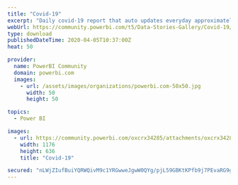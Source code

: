 ```yaml
---
title: "Covid-19"
excerpt: "Daily covid-19 report that auto updates everyday approximately 6:30PM Arizona timezone. Datasource is Johns Hopkins github. I have provided the .pbix"
webUrl: https://community.powerbi.com/t5/Data-Stories-Gallery/Covid-19/m-p/1008733
type: download
publishedDateTime: 2020-04-05T10:37:00Z
heat: 50

provider:
  name: PowerBI Community
  domain: powerbi.com
  images:
    - url: /assets/images/organizations/powerbi.com-50x50.jpg
      width: 50
      height: 50

topics:
  - Power BI

images:
  - url: https://community.powerbi.com/oxcrx34285/attachments/oxcrx34285/DataStoriesGallery/3682/3/covid-19-04062020-pbi.jpg
    width: 1176
    height: 636
    title: "Covid-19"

secured: "nLWjZIufBuiYQRWQivM9c1YRGwweJgwW0QYg/pjL59GBKtKPfb9j7PEvaRG9gIYLxqgxOGty5EoImDCEp2p4ZtOabkFIKtpuMtYKUS4g8Dt5JctniTIV8pL7y3ViXlhqQ2g7tmsh9F8eq/dR73WCd9YRZDVZcRrv/Npv6UKK0jHZ7OrbbhLWYusDSkbkJs5iF+yvE08fiXYYoSAnr+9VlhCCaFnzfsj4uM8UvYerYXXC4FO1UUVx2O3iCPcEYlSDZzEk4PXE5W8KvOqIHCU4Onn3kVCO9n65vEIhL7/JOATf7IdaIhM81KzbT9zmG80DfWI2xEz61HSharPYqS+R7+zxSyy5xVa8pnL6OCEJUOCa0fqtlKbC5zLSvR0l9+bK;4XsYmjjIWAfssrDoPq6IAA=="
---
```


